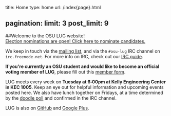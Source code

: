 title: Home
type: home
url: /index{page}.html

pagination:
    limit: 3
    post_limit: 9
---

##Welcome to the OSU LUG website!
<br/>
[Election nominations are open! Click here to nominate candidates.][election]


We keep in touch via the [mailing list][ml], and via the `#osu-lug` IRC
channel on `irc.freenode.net`. For more info on IRC, check out our [IRC
guide][ircguide].

**If you're currently an OSU student and would like to become an official
voting member of LUG**, please fill out this [member form][form].

LUG meets every week on
**Tuesday at 6:00pm at Kelly Engineering Center in KEC 1005**.
Keep an eye out for helpful information and upcoming events posted here. We
also have lunch together on Fridays, at a time determined by the [doodle
poll][chovda] and confirmed in the IRC channel.

LUG is also on [GitHub][gh] and [Google Plus][gplus].

[gh]:https://github.com/osulug/
[gplus]: https://plus.google.com/117247882593240353754
[form]: https://docs.google.com/spreadsheet/viewform?formkey=dDIySHZQeHNhbFhkd25uaTFUNEZubnc6MQ
[gh-issues]: https://github.com/OSULUG/OSULUG-Website/issues
[source]: https://github.com/OSULUG/OSULUG-Website/
[ircguide]: /blog/irc/
[ml]: http://lists.oregonstate.edu/mailman/listinfo/linux
[chovda]: http://doodle.com/ragrnapd72x4vcmm
[election]: https://docs.google.com/a/onid.oregonstate.edu/forms/d/1ZMo4vCxKPZZAXYl6BhaR6mljwaivVfGVd1M3EyYAsng/viewform
